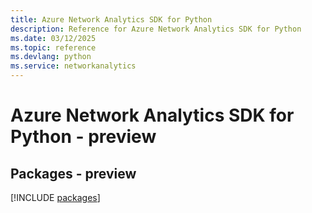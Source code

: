 ```yaml
---
title: Azure Network Analytics SDK for Python
description: Reference for Azure Network Analytics SDK for Python
ms.date: 03/12/2025
ms.topic: reference
ms.devlang: python
ms.service: networkanalytics
---
```

# Azure Network Analytics SDK for Python - preview
## Packages - preview
[!INCLUDE [packages](network-analytics-index.md)]